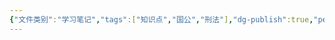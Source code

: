 ```yaml
---
{"文件类别":"学习笔记","tags":["知识点","国公","刑法"],"dg-publish":true,"permalink":"/学习笔记studyup/刑总/死刑犯不引渡原则/","dgPassFrontmatter":true,"created":"2024-10-29T13:55:21.389+08:00","updated":"2024-10-29T14:23:02.056+08:00"}
---
```


